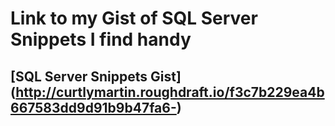 # Link to my Gist of SQL Server Snippets I find handy

## [SQL Server Snippets Gist] (http://curtlymartin.roughdraft.io/f3c7b229ea4b667583dd9d91b9b47fa6-)
